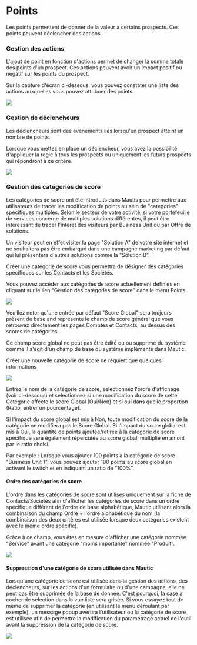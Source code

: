 # Points

Les points permettent de donner de la valeur à certains prospects. Ces points peuvent déclencher des actions.

### Gestion des actions

L'ajout de point en fonction d'actions permet de changer la somme totale des points d'un prospect. Ces actions peuvent avoir un impact positif ou négatif sur les points du prospect.

Sur la capture d'écran ci-dessous, vous pouvez constater une liste des actions auxquelles vous pouvez attribuer des points.

![](/points/media/new-point-action.jpg)

### Gestion de déclencheurs

Les déclencheurs sont des événements liés lorsqu'un prospect atteint un nombre de points.

Lorsque vous mettez en place un déclencheur, vous avez la possibilité d'appliquer la règle à tous les prospects ou uniquement les futurs prospects qui répondront à ce critère.

![](/points/media/new-point-trigger-action.jpg)

### Gestion des catégories de score

Les catégories de score ont été introduits dans Mautis pour permettre aux utilisateurs de tracer les modification de points au sein de "categories" spécifiques multiples.
Selon le secteur de votre activité, si votre portefeuille de services concerne de multiples solutions différentes, il peut être intéressant de tracer l'intêret des visiteurs par Business Unit ou par Offre de solutions.

Un visiteur peut en effet visiter la page "Solution A" de votre site internet et ne souhaitera pas être embarqué dans une campagne marketing par défaut qui lui présentera d'autres solutions comme la "Solution B".

Créer une catégorie de score vous permettra de désigner des catégories spécifiques sur les Contacts et les Sociétés.

Vous pouvez accéder aux catégories de score actuellement définies en cliquant sur le lien "Gestion des catégories de score" dans le menu Points.

![](/points/media/list-scorecategory.jpg)

Veuillez noter qu'une entrée par défaut "Score Global" sera toujours présent de base and représente le champ de score général que vous retrouvez directement les pages Comptes et Contacts, au dessus des scores de catégories. 

Ce champ score global ne peut pas être édité ou ou supprimé du système comme il s'agit d'un champ de base du système implémenté dans Mautic.

Créer une nouvelle catégorie de score ne requiert que quelques informations

![](/points/media/new-scorecategory.jpg)

Entrez le nom de la catégorie de score, selectionnez l'ordre d'affichage (voir ci-dessous) et selectionnez si une modification du score de cette Catégorie affecte le score Global (Oui/Non) et si oui dans quelle proportion (Ratio, entrer un pourcentage).

Si l'impact du score global est mis à Non, toute modification du score de la catégorie ne modifiera pas le Score Global.
Si l'impact du score global est mis à Oui, la quantité de points ajoutée/retirée à la catégorie de score spécifique sera également répercutée au score global, multiplié en amont par le ratio choisi.

Par exemple : Lorsque vous ajouter 100 points à la catégorie de score "Business Unit 1", vous pouvez ajouter 100 points au score global en activant le switch et en indiquant un ratio de "100%".

#### Ordre des catégories de score

L'ordre dans les catégories de score sont utilisés uniquement sur la fiche de Contacts/Sociétés afin d'afficher les catégories de score dans un ordre spécifique différent de l'ordre de base alphabétique, Mautic utilisant alors la combinaison du champ Ordre + l'ordre alphabétique du nom (la combinaison des deux critères est utilisée lorsque deux catégories existent avec le même ordre spécifié).

Grâce à ce champ, vous êtes en mesure d'afficher une catégorie nommée "Service" avant une catégorie "moins importante" nommée "Produit".

![](/points/media/contacts-scorecategories-order.jpg)

#### Suppression d'une catégorie de score utilisée dans Mautic

Lorsqu'une catégorie de score est utilisée dans la gestion des actions, des déclencheurs, sur les actions d'un formulaire ou d'une campagne, elle ne peut pas être supprimée de la base de donnée. C'est pourquoi, la case à cocher de selection dans la vue liste sera grisée.
Si vous essayez tout de même de supprimer la catégorie (en utilisant le menu déroulant par exemple), un message popup avertira l'utilisateur ou la catégorie de score est utilisée afin de permettre la modification du paramétrage actuel de l'outil avant la suppression de la catégorie de score.

![](/points/media/delete-scorecategory.jpg)
